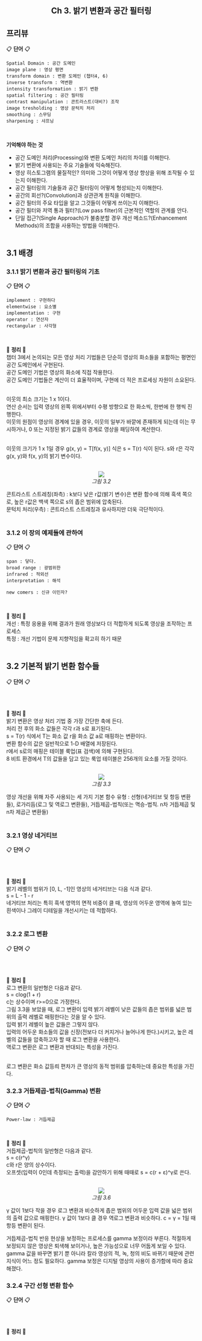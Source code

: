 <h2 align="center">Ch 3. 밝기 변환과 공간 필터링</h2>

## 프리뷰
:clipboard: __단어__ :clipboard:<br/>
```
Spatial Domain : 공간 도메인
image plane : 영상 평면
transform domain : 변환 도메인 (챕터4, 6)
inverse transform : 역변환
intensity transformation : 밝기 변환
spatial filtering : 공간 필터링
contrast manipulation : 콘트라스트(대비?) 조작
image tresholding : 영상 문턱치 처리
smoothing : 스무딩
sharpening : 샤프닝
```
<br/>

__기억해야 하는 것__
- 공간 도메인 처리(Processing)와 변환 도메인 처리의 차이를 이해한다.
- 밝기 변환에 사용되는 주요 기술들에 익숙해진다.
- 영상 히스토그램의 물질적인? 의미와 그것이 어떻게 영상 향상을 위해 조작될 수 있는지 이해한다.
- 공간 필터링의 기술들과 공간 필터링이 어떻게 형성되는지 이해한다.
- 공간의 회선?(Convolution)과 상관관계 원칙을 이해한다.
- 공간 필터의 주요 타입을 알고 그것들이 어떻게 쓰이는지 이해한다.
- 공간 필터와 저역 통과 필터?(Low pass filter)의 근본적인 역할의 관계를 안다.
- 단일 접근?(Single Approach)가 불충분할 경우 개선 메소드?(Enhancement Methods)의 조합을 사용하는 방법을 이해한다.<br/><br/>

## 3.1 배경
### 3.1.1 밝기 변환과 공간 필터링의 기초<br/>
:clipboard: __단어__ :clipboard:<br/>
```
implement : 구현하다
elementwise : 요소별
implementation : 구현
operator : 연산자
rectangular : 사각형
```
<br/>


:memo: __정리__ :memo:<br/>
챕터 3에서 논의되는 모든 영상 처리 기법들은 단순히 영상의 화소들을 포함하는 평면인 공간 도메인에서 구현된다.<br/>
공간 도메인 기법은 영상의 화소에 직접 작용한다.<br/>
공간 도메인 기법들은 계산이 더 효율적이며, 구현에 더 적은 프로세싱 자원이 소요된다.<br/><br/>

이웃의 최소 크기는 1 x 1이다.<br/>
연산 순서는 입력 영상의 왼쪽 위에서부터 수평 방향으로 한 화소씩, 한번에 한 행씩 진행한다.<br/>
이웃의 원점이 영상의 경계에 있을 경우, 이웃의 일부가 바깥에 존재하게 되는데 이는 무시하거나, 0 또는 지정된 밝기 값들의 경계로 영상을 패딩하여 계산한다.<br/><br/>

이웃의 크기가 1 x 1일 경우 g(x, y) = T[f(x, y)] 식은 s = T(r) 식이 된다. s와 r은 각각 g(x, y)와 f(x, y)의 밝기 변수이다.<br/><br/>

<p align = "center">
  <img src = "./Capture/pic_3.2.png"><br/>
  <I>그림 3.2</I>
</p>
콘트라스트 스트레칭(좌측) : k보다 낮은 r값(밝기 변수)은 변환 함수에 의해 흑색 쪽으로, 높은 r값은 백색 쪽으로 s의 좁은 범위에 압축된다.<br/>
문턱치 처리(우측) : 콘트라스트 스트레칭과 유사하지만 더욱 극단적이다.<br/><br/>


### 3.1.2 이 장의 예제들에 관하여<br/>
:clipboard: __단어__ :clipboard:<br/>
```
span : 닿다.
broad range : 광범위한
infrared : 적외선
interpretation : 해석

new comers : 신규 이민자?
```
<br/>


:memo: __정리__ :memo:<br/>
개선 : 특정 응용을 위해 결과가 원래 영상보다 더 적합하게 되도록 영상을 조작하는 프로세스<br/>
특정 : 개선 기법이 문제 지향적임을 확고히 하기 때문<br/><br/>


## 3.2 기본적 밝기 변환 함수들
:clipboard: __단어__ :clipboard:<br/>
```

```
<br/>

:memo: __정리__ :memo:<br/>
밝기 변환은 영상 처리 기법 중 가장 간단한 축에 든다.<br/>
처리 전 후의 화소 값들은 각각 r과 s로 표기된다.<br/>
s = T(r) 식에서 T는 화소 값 r을 화소 값 a로 매핑하는 변환이다.<br/>
변환 함수의 값은 일반적으로 1-D 배열에 저장된다.<br/>
r에서 s로의 매핑은 테이블 룩업(표 검색)에 의해 구현된다.<br/>
8 비트 환경에서 T의 값들을 담고 있는 룩업 테이블은 256개의 요소를 가질 것이다.<br/><br/>

<p align = "center">
  <img src = "./Capture/pic_3.3.png"><br/>
  <I>그림 3.3</I>
</p>
영상 개선을 위해 자주 사용되는 세 가지 기본 함수 유형 : 선형(네거티브 및 항등 변환들), 로가리듬(로그 및 역로그 변환들), 거듭제곱-법칙(또는 멱승-법칙. n차 거듭제곱 및 n차 제곱근 변환들)<br/><br/>


### 3.2.1 영상 네거티브<br/>
:clipboard: __단어__ :clipboard:<br/>
```

```
<br/>

:memo: __정리__ :memo:<br/>
밝기 레벨의 범위가 [0, L, -1]인 영상의 네거티브는 다음 식과 같다.<br/>
s = L - 1 - r<br/>
네거티브 처리는 특히 흑색 영역의 면적 비중이 클 때, 영상의 어두운 영역에 놓여 있는 흰색이나 그레이 디테일을 개선시키는 데 적합하다.<br/><br/>

### 3.2.2 로그 변환<br/>
:clipboard: __단어__ :clipboard:<br/>
```

```
<br/>

:memo: __정리__ :memo:<br/>
로그 변환의 일반형은 다음과 같다.<br/>
s = clog(1 + r)<br/>
c는 상수이며 r>=0으로 가정한다.<br/>
그림 3.3을 보았을 때, 로그 변환이 입력 밝기 레벨이 낮은 값들의 좁은 범위를 넓은 범위의 출력 레벨로 매핑한다는 것을 알 수 있다.<br/>
입력 밝기 레벨이 높은 값들은 그렇지 않다.<br/>
입력의 어두운 화소들의 값을 신장(전보다 더 커지거나 늘어나게 한다.)시키고, 높은 레벨의 값들을 압축하고자 할 때 로그 변환을 사용한다.<br/>
역로그 변환은 로그 변환과 반대되는 특성을 가진다.<br/><br/>

로그 변환은 화소 값등릐 편차가 큰 영상의 동적 범위를 압축하는데 중요한 특성을 가진다. <br/>

### 3.2.3 거듭제곱-법칙(Gamma) 변환<br/>
:clipboard: __단어__ :clipboard:<br/>
```
Power-law : 거듭제곱
```
<br/>

:memo: __정리__ :memo:<br/>
거듭제곱-법칙의 일반형은 다음과 같다.<br/>
s = c(r^γ)<br/>
c와 r은 양의 상수이다.<br/>
오프셋(입력이 0인데 측정되는 출력)을 감안하기 위해 때때로 s = c(r + ε)^γ로 쓴다.<br/><br/>

<p align = "center">
  <img src = "./Capture/pic_3.6.png"><br/>
  <I>그림 3.6</I>
</p>
γ 값이 1보다 작을 경우 로그 변환과 비슷하게 좁은 범위의 어두운 입력 값을 넓은 범위의 출력 값으로 매핑한다.
γ 값이 1보다 클 경우 역로그 변환과 비슷하다.
c = γ = 1일 때 항등 변환이 된다.

거듭제곱-법칙 반응 현상을 보정하는 프로세스를 gamma 보정이라 부른다.
적절하게 보정되지 않은 영상은 퇴색해 보이거나, 높은 가능성으로 너무 어둡게 보일 수 있다.
gamma 값을 바꾸면 밝기 뿐 아니라 칼라 영상의 적, 녹, 청의 비도 바뀌기 때문에 관련 지식이 어느 정도 필요하다.
gamma 보정은 디지털 영상의 사용이 증가함에 따라 중요해졌다.


### 3.2.4 구간 선형 변환 함수<br/>
:clipboard: __단어__ :clipboard:<br/>
```

```
<br/>

:memo: __정리__ :memo:<br/>
